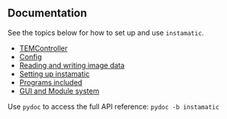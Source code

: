 ## Documentation

See the topics below for how to set up and use `instamatic`.

- [TEMController](tem_api.md)
- [Config](config.md)
- [Reading and writing image data](formats.md)
- [Setting up instamatic](setup.md)
- [Programs included](programs.md)
- [GUI and Module system](gui.md)

Use `pydoc` to access the full API reference: `pydoc -b instamatic`
